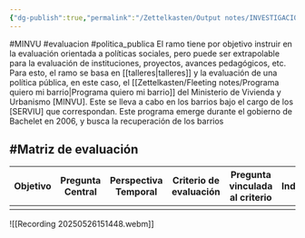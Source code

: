 ```yaml
---
{"dg-publish":true,"permalink":"/Zettelkasten/Output notes/INVESTIGACIÓN EVALUATIVA U. CHILE/","noteIcon":"","created":"2025-05-27T12:52:40.642-04:00"}
---
```



#MINVU #evaluacion #politica_publica
El ramo tiene por objetivo instruir en la evaluación orientada a políticas sociales, pero puede ser extrapolable para la evaluación de instituciones, proyectos, avances pedagógicos, etc.
Para esto, el ramo se basa en [[talleres\|talleres]] y la evaluación de una política pública, en este caso, el [[Zettelkasten/Fleeting notes/Programa quiero mi barrio\|Programa quiero mi barrio]] del Ministerio de Vivienda y Urbanismo [MINVU]. Este se lleva a cabo en los barrios bajo el cargo de los [SERVIU] que correspondan. Este programa emerge durante el gobierno de Bachelet en 2006, y busca la recuperación de los barrios
## #Matriz de evaluación

| Objetivo | Pregunta Central | Perspectiva Temporal | Criterio de evaluación | Pregunta vinculada al criterio | Indicadores | Instrumentos | Muestra Preliminar | Criterio de Juicio | Medios de Verificación |
| -------- | ---------------- | -------------------- | ---------------------- | ------------------------------ | ----------- | ------------ | ------------------ | ------------------ | ---------------------- |
|          |                  |                      |                        |                                |             |              |                    |                    |                        |

![[Recording 20250526151448.webm]]
